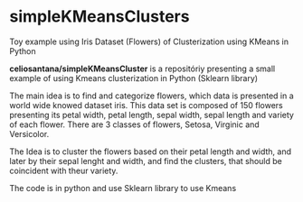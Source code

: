 # simpleKMeansClusters
Toy example using Iris Dataset (Flowers) of Clusterization using KMeans in Python

**celiosantana/simpleKMeansCluster** is a repositóriy presenting a small example of using Kmeans clusterization in Python (Sklearn library)


The main idea is to find and categorize flowers, which data is presented in a world wide knowed dataset iris. This data set is composed of 150 flowers presenting its petal width, petal length, sepal width, sepal length and variety of each flower. There are 3 classes of flowers, Setosa, Virginic and Versicolor.

The Idea is to cluster the flowers based on their petal length and width, and later by their sepal lenght and width, and find the clusters, that should be coincident with theur variety.

The code is in python and use Sklearn library to use Kmeans

